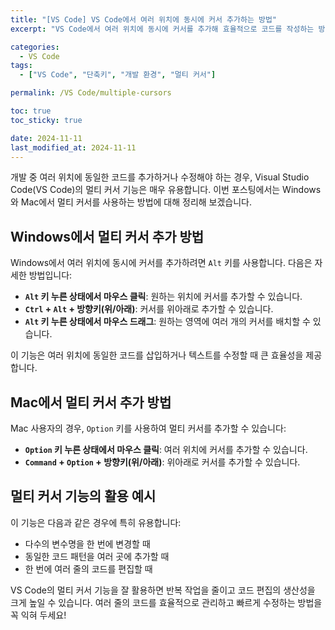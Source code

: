 ```yaml
---
title: "[VS Code] VS Code에서 여러 위치에 동시에 커서 추가하는 방법"
excerpt: "VS Code에서 여러 위치에 동시에 커서를 추가해 효율적으로 코드를 작성하는 방법을 배워보세요."

categories:
  - VS Code
tags:
  - ["VS Code", "단축키", "개발 환경", "멀티 커서"]

permalink: /VS Code/multiple-cursors

toc: true
toc_sticky: true

date: 2024-11-11
last_modified_at: 2024-11-11
---
```


개발 중 여러 위치에 동일한 코드를 추가하거나 수정해야 하는 경우, Visual Studio Code(VS Code)의 멀티 커서 기능은 매우 유용합니다. 이번 포스팅에서는 Windows와 Mac에서 멀티 커서를 사용하는 방법에 대해 정리해 보겠습니다.

## Windows에서 멀티 커서 추가 방법
Windows에서 여러 위치에 동시에 커서를 추가하려면 `Alt` 키를 사용합니다. 다음은 자세한 방법입니다:

- **`Alt` 키 누른 상태에서 마우스 클릭**: 원하는 위치에 커서를 추가할 수 있습니다.
- **`Ctrl` + `Alt` + 방향키(위/아래)**: 커서를 위아래로 추가할 수 있습니다.
- **`Alt` 키 누른 상태에서 마우스 드래그**: 원하는 영역에 여러 개의 커서를 배치할 수 있습니다.

이 기능은 여러 위치에 동일한 코드를 삽입하거나 텍스트를 수정할 때 큰 효율성을 제공합니다.

## Mac에서 멀티 커서 추가 방법
Mac 사용자의 경우, `Option` 키를 사용하여 멀티 커서를 추가할 수 있습니다:

- **`Option` 키 누른 상태에서 마우스 클릭**: 여러 위치에 커서를 추가할 수 있습니다.
- **`Command` + `Option` + 방향키(위/아래)**: 위아래로 커서를 추가할 수 있습니다.

## 멀티 커서 기능의 활용 예시
이 기능은 다음과 같은 경우에 특히 유용합니다:
- 다수의 변수명을 한 번에 변경할 때
- 동일한 코드 패턴을 여러 곳에 추가할 때
- 한 번에 여러 줄의 코드를 편집할 때

VS Code의 멀티 커서 기능을 잘 활용하면 반복 작업을 줄이고 코드 편집의 생산성을 크게 높일 수 있습니다. 여러 줄의 코드를 효율적으로 관리하고 빠르게 수정하는 방법을 꼭 익혀 두세요!
